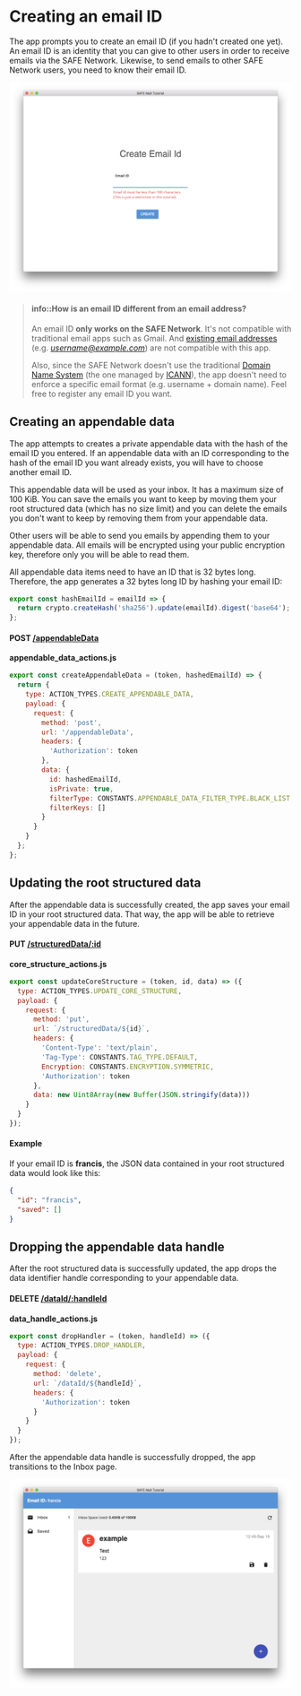 # Creating an email ID

The app prompts you to create an email ID (if you hadn't created one yet). An email ID is an identity that you can give to other users in order to receive emails via the SAFE Network. Likewise, to send emails to other SAFE Network users, you need to know their email ID.

<!-- toc -->

![Create Account page](/assets/create-account-page.png)

> #### info::How is an email ID different from an email address?
>
> An email ID **only works on the SAFE Network**. It's not compatible with traditional email apps such as Gmail. And [existing email addresses](https://en.wikipedia.org/wiki/Email_address) (e.g. *username@example.com*) are not compatible with this app.
>
> Also, since the SAFE Network doesn't use the traditional [Domain Name System](https://en.wikipedia.org/wiki/Domain_Name_System) (the one managed by [ICANN](https://en.wikipedia.org/wiki/ICANN)), the app doesn't need to enforce a specific email format (e.g. username + domain name). Feel free to register any email ID you want.

## Creating an appendable data

The app attempts to creates a private appendable data with the hash of the email ID you entered. If an appendable data with an ID corresponding to the hash of the email ID you want already exists, you will have to choose another email ID.

This appendable data will be used as your inbox. It has a maximum size of 100 KiB. You can save the emails you want to keep by moving them your root structured data (which has no size limit) and you can delete the emails you don't want to keep by removing them from your appendable data.

Other users will be able to send you emails by appending them to your appendable data. All emails will be encrypted using your public encryption key, therefore only you will be able to read them.

All appendable data items need to have an ID that is 32 bytes long. Therefore, the app generates a 32 bytes long ID by hashing your email ID:

```js
export const hashEmailId = emailId => {
  return crypto.createHash('sha256').update(emailId).digest('base64');
};
```

#### POST [/appendableData](https://github.com/maidsafe/rfcs/blob/master/text/0042-launcher-api-v0.6/api/appendable_data.md#create)

**appendable_data_actions.js**

```js
export const createAppendableData = (token, hashedEmailId) => {
  return {
    type: ACTION_TYPES.CREATE_APPENDABLE_DATA,
    payload: {
      request: {
        method: 'post',
        url: '/appendableData',
        headers: {
          'Authorization': token
        },
        data: {
          id: hashedEmailId,
          isPrivate: true,
          filterType: CONSTANTS.APPENDABLE_DATA_FILTER_TYPE.BLACK_LIST,
          filterKeys: []
        }
      }
    }
  };
};
```

## Updating the root structured data

After the appendable data is successfully created, the app saves your email ID in your root structured data. That way, the app will be able to retrieve your appendable data in the future.

#### PUT [/structuredData/:id](https://github.com/maidsafe/rfcs/blob/master/text/0042-launcher-api-v0.6/api/structured_data.md#update-structured-data)

**core_structure_actions.js**

```js
export const updateCoreStructure = (token, id, data) => ({
  type: ACTION_TYPES.UPDATE_CORE_STRUCTURE,
  payload: {
    request: {
      method: 'put',
      url: `/structuredData/${id}`,
      headers: {
        'Content-Type': 'text/plain',
        'Tag-Type': CONSTANTS.TAG_TYPE.DEFAULT,
        Encryption: CONSTANTS.ENCRYPTION.SYMMETRIC,
        'Authorization': token
      },
      data: new Uint8Array(new Buffer(JSON.stringify(data)))
    }
  }
});
```

#### Example

If your email ID is **francis**, the JSON data contained in your root structured data would look like this:

```json
{
  "id": "francis",
  "saved": []
}
```

## Dropping the appendable data handle

After the root structured data is successfully updated, the app drops the data identifier handle corresponding to your appendable data.

#### DELETE [/dataId/:handleId](https://github.com/maidsafe/rfcs/blob/master/text/0042-launcher-api-v0.6/api/appendable_data.md#drop-handle)

**data_handle_actions.js**

```js
export const dropHandler = (token, handleId) => ({
  type: ACTION_TYPES.DROP_HANDLER,
  payload: {
    request: {
      method: 'delete',
      url: `/dataId/${handleId}`,
      headers: {
        'Authorization': token
      }
    }
  }
});
```

After the appendable data handle is successfully dropped, the app transitions to the Inbox page.

![Inbox page](/assets/inbox-page.png)
